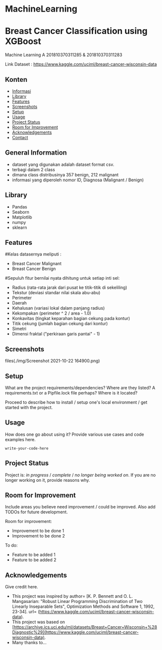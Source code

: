 # MachineLearning
# Breast Cancer Classification using XGBoost

 Machine Learning A 201810370311285 & 201810370311283

Link Dataset : https://www.kaggle.com/uciml/breast-cancer-wisconsin-data


## Konten
* [Informasi](#general-information)
* [Library](#technologies-used)
* [Features](#features)
* [Screenshots](#screenshots)
* [Setup](#setup)
* [Usage](#usage)
* [Project Status](#project-status)
* [Room for Improvement](#room-for-improvement)
* [Acknowledgements](#acknowledgements)
* [Contact](#contact)
<!-- * [License](#license) -->


## General Information
- dataset yang digunakan adalah dataset format csv.
- terbagi dalam 2 class
- dimana class distribusinya 357 benign, 212 malignant
- informasi yang diperoleh nomor ID, Diagnosa (Malignant / Benign)
<!-- You don't have to answer all the questions - just the ones relevant to your project. -->


## Library
- Pandas
- Seaborn
- Matplotlib
- numpy
- sklearn


## Features
#Kelas datasernya meliputi : 
- Breast Cancer Malignant
- Breast Cancer Benign

#Sepuluh fitur bernilai nyata dihitung untuk setiap inti sel:

- Radius (rata-rata jarak dari pusat ke titik-titik di sekeliling)
- Tekstur (deviasi standar nilai skala abu-abu)
- Perimeter
- Daerah
- Kehalusan (variasi lokal dalam panjang radius)
- Kekompakan (perimeter ^ 2 / area - 1.0)
- Konkavitas (tingkat keparahan bagian cekung pada kontur)
- Titik cekung (jumlah bagian cekung dari kontur)
- Simetri
- Dimensi fraktal ("perkiraan garis pantai" - 1)


## Screenshots
files(./img/Screenshot 2021-10-22 164900.png)
<!-- If you have screenshots you'd like to share, include them here. -->


## Setup
What are the project requirements/dependencies? Where are they listed? A requirements.txt or a Pipfile.lock file perhaps? Where is it located?

Proceed to describe how to install / setup one's local environment / get started with the project.


## Usage
How does one go about using it?
Provide various use cases and code examples here.

`write-your-code-here`


## Project Status
Project is: _in progress_ / _complete_ / _no longer being worked on_. If you are no longer working on it, provide reasons why.


## Room for Improvement
Include areas you believe need improvement / could be improved. Also add TODOs for future development.

Room for improvement:
- Improvement to be done 1
- Improvement to be done 2

To do:
- Feature to be added 1
- Feature to be added 2


## Acknowledgements
Give credit here.
- This project was inspired by author= [K. P. Bennett and O. L. Mangasarian: "Robust Linear Programming Discrimination of Two Linearly Inseparable Sets", Optimization Methods and Software 1, 1992, 23-34].
url= (https://www.kaggle.com/uciml/breast-cancer-wisconsin-data).
- This project was based on [https://archive.ics.uci.edu/ml/datasets/Breast+Cancer+Wisconsin+%28Diagnostic%29](https://www.kaggle.com/uciml/breast-cancer-wisconsin-data).
- Many thanks to...





<!-- Optional -->
<!-- ## License -->
<!-- This project is open source and available under the [... License](). -->

<!-- You don't have to include all sections - just the one's relevant to your project -->
